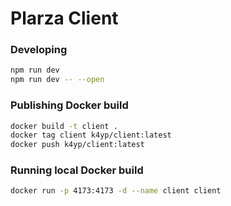 # Plarza Client
### Developing
```bash
npm run dev
npm run dev -- --open
```
### Publishing Docker build

```bash
docker build -t client .
docker tag client k4yp/client:latest
docker push k4yp/client:latest
```
### Running local Docker build
```bash
docker run -p 4173:4173 -d --name client client
```